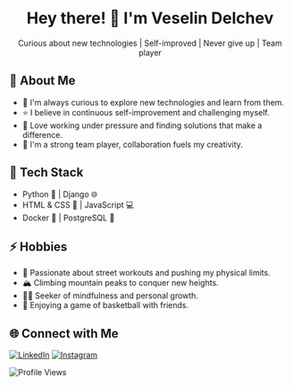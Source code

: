 <div align="center">
  <h1>Hey there! 👋 I'm Veselin Delchev</h1>
  <p>Curious about new technologies | Self-improved | Never give up | Team player</p>
</div>

## 🚀 About Me

- 🌱 I'm always curious to explore new technologies and learn from them.
- ⭐️ I believe in continuous self-improvement and challenging myself.
- 💪 Love working under pressure and finding solutions that make a difference.
- 🤝 I'm a strong team player, collaboration fuels my creativity.

## 💼 Tech Stack

- Python 🐍 | Django 🌐
- HTML & CSS 🎨 | JavaScript 💻
- Docker 🐳 | PostgreSQL 🐘

## ⚡ Hobbies

- 💪 Passionate about street workouts and pushing my physical limits.
- 🏔️ Climbing mountain peaks to conquer new heights.
- 🧘‍♂️ Seeker of mindfulness and personal growth.
- 🏀 Enjoying a game of basketball with friends.

## 🌐 Connect with Me

[![LinkedIn](https://img.shields.io/badge/-LinkedIn-blue?style=flat-square&logo=linkedin&logoColor=white&link=https://www.linkedin.com/in/veselin-delchev-09513a232/)](https://www.linkedin.com/in/veselin-delchev-09513a232/)
[![Instagram](https://img.shields.io/badge/-Instagram-purple?style=flat-square&logo=instagram&logoColor=white&link=https://www.instagram.com/delchev.v/)](https://www.instagram.com/delchev.v/)


![Profile Views](https://komarev.com/ghpvc/?username=DelchevV)


<!-- Feel free to add more sections and personalize the README as you like! -->
